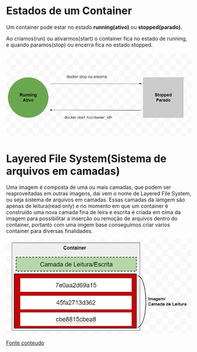 # Estados de um Container
Um container pode estar no estado **running(ativo)** ou **stopped(parado)**.

Ao criamos(run) ou ativarmos(start) o container fica no estado de running,  e quando paramos(stop) ou encerra fica no estado stopped.


![GitHub Logo](img/estado_container.png)

# Layered File System(Sistema de arquivos em camadas)

Uma imagem é composta de uma ou mais camadas, que podem ser reaproveitadas em outras imagens, dai vem o nome de Layered File System, ou seja sistema de arquivos em camadas. Essas camadas da iamgem são apenas de leitura(read only) e no momento em que um container é construido uma nova camada fina de leira e escrita é criada em cima da imagem para possibilitar a inserção ou remoção de arquivos dentro do container, portanto com uma imgem base conseguimos criar varios container para diversas finalidades. 

![GitHub Logo](img/layered_file_system.png)


[Fonte conteudo](https://docs.docker.com/storage/storagedriver)